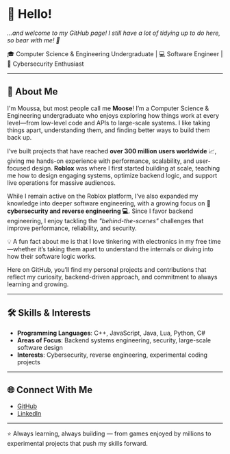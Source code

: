 # 👋 Hello!

*...and welcome to my GitHub page! I still have a lot of tidying up to do here, so bear with me! 🧹*

🎓 Computer Science & Engineering Undergraduate | 💻 Software Engineer | 🔐 Cybersecurity Enthusiast  

---

## 🚀 About Me
I'm Moussa, but most people call me **Moose**! I’m a Computer Science & Engineering undergraduate who enjoys exploring how things work at every level—from low-level code and APIs to large-scale systems. I like taking things apart, understanding them, and finding better ways to build them back up.

I’ve built projects that have reached **over 300 million users worldwide** 📈, giving me hands-on experience with performance, scalability, and user-focused design. **Roblox** was where I first started building at scale, teaching me how to design engaging systems, optimize backend logic, and support live operations for massive audiences.

While I remain active on the Roblox platform, I’ve also expanded my knowledge into deeper software engineering, with a growing focus on **👾 cybersecurity and reverse engineering 💻**. Since I favor backend engineering, I enjoy tackling the *"behind-the-scenes"* challenges that improve performance, reliability, and security.

💡 A fun fact about me is that I love tinkering with electronics in my free time—whether it’s taking them apart to understand the internals or diving into how their software logic works.  

Here on GitHub, you’ll find my personal projects and contributions that reflect my curiosity, backend-driven approach, and commitment to always learning and growing.

---

## 🛠️ Skills & Interests
- **Programming Languages**: C++, JavaScript, Java, Lua, Python, C#  
- **Areas of Focus**: Backend systems engineering, security, large-scale software design  
- **Interests**: Cybersecurity, reverse engineering, experimental coding projects  

---

## 🌐 Connect With Me
- [GitHub](https://github.com/moussakabalan)  
- [LinkedIn](https://linkedin.com/in/moussakabalan)  

---

⭐️ Always learning, always building — from games enjoyed by millions to experimental projects that push my skills forward.
